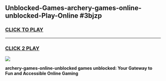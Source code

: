 
## Unblocked-Games-archery-games-online-unblocked-Play-Online #3bjzp
<h3>
<a href="https://news.freeplayer.one?title=archery-games-online-unblocked&ref=3">CLICK TO PLAY</a></h3>
<hr>

<h3>
<a href="https://news.freeplayer.one?title=archery-games-online-unblocked&ref=3">CLICK 2 PLAY</a>
  
</h3>

<a href="https://news.freeplayer.one?title=archery-games-online-unblocked&ref=3"><img src="https://clearcache.store/games.png"></a>


**archery-games-online-unblocked games unblocked: Your Gateway to Fun and Accessible Online Gaming**
